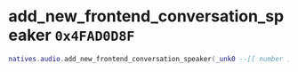 # add_new_frontend_conversation_speaker `0x4FAD0D8F`

```lua
natives.audio.add_new_frontend_conversation_speaker(_unk0 --[[ number ]], _unk1 --[[ number ]])
```